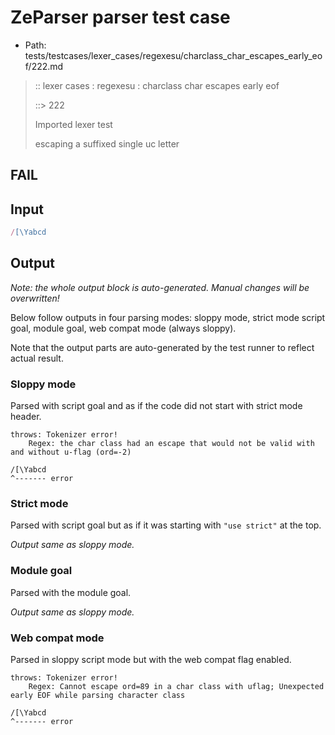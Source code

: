 # ZeParser parser test case

- Path: tests/testcases/lexer_cases/regexesu/charclass_char_escapes_early_eof/222.md

> :: lexer cases : regexesu : charclass char escapes early eof
>
> ::> 222
>
> Imported lexer test
>
> escaping a suffixed single uc letter

## FAIL

## Input

`````js
/[\Yabcd
`````

## Output

_Note: the whole output block is auto-generated. Manual changes will be overwritten!_

Below follow outputs in four parsing modes: sloppy mode, strict mode script goal, module goal, web compat mode (always sloppy).

Note that the output parts are auto-generated by the test runner to reflect actual result.

### Sloppy mode

Parsed with script goal and as if the code did not start with strict mode header.

`````
throws: Tokenizer error!
    Regex: the char class had an escape that would not be valid with and without u-flag (ord=-2)

/[\Yabcd
^------- error
`````

### Strict mode

Parsed with script goal but as if it was starting with `"use strict"` at the top.

_Output same as sloppy mode._

### Module goal

Parsed with the module goal.

_Output same as sloppy mode._

### Web compat mode

Parsed in sloppy script mode but with the web compat flag enabled.

`````
throws: Tokenizer error!
    Regex: Cannot escape ord=89 in a char class with uflag; Unexpected early EOF while parsing character class

/[\Yabcd
^------- error
`````

